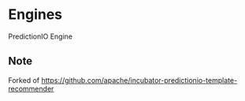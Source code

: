 # Engines
PredictionIO Engine

## Note
Forked of https://github.com/apache/incubator-predictionio-template-recommender
